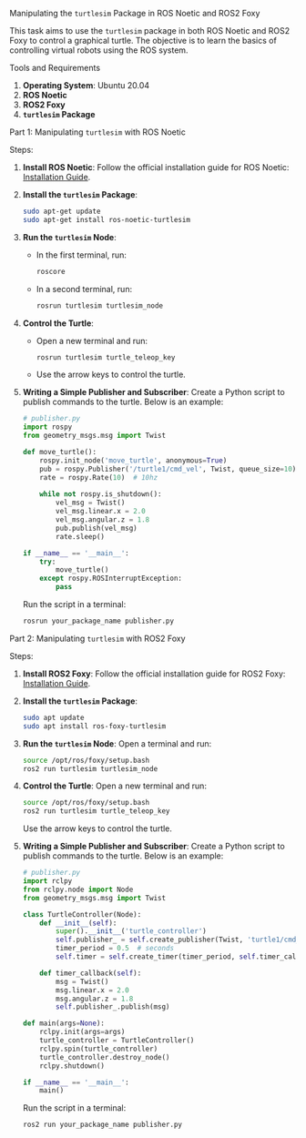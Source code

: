  Manipulating the `turtlesim` Package in ROS Noetic and ROS2 Foxy

This task aims to use the `turtlesim` package in both ROS Noetic and ROS2 Foxy to control a graphical turtle. The objective is to learn the basics of controlling virtual robots using the ROS system.

Tools and Requirements
1. **Operating System**: Ubuntu 20.04
2. **ROS Noetic**
3. **ROS2 Foxy**
4. **`turtlesim` Package**

 Part 1: Manipulating `turtlesim` with ROS Noetic

 Steps:

1. **Install ROS Noetic**:
   Follow the official installation guide for ROS Noetic: [Installation Guide](http://wiki.ros.org/noetic/Installation/Ubuntu).

2. **Install the `turtlesim` Package**:
   ```bash
   sudo apt-get update
   sudo apt-get install ros-noetic-turtlesim
   ```

3. **Run the `turtlesim` Node**:
   - In the first terminal, run:
     ```bash
     roscore
     ```
   - In a second terminal, run:
     ```bash
     rosrun turtlesim turtlesim_node
     ```

4. **Control the Turtle**:
   - Open a new terminal and run:
     ```bash
     rosrun turtlesim turtle_teleop_key
     ```
   - Use the arrow keys to control the turtle.

5. **Writing a Simple Publisher and Subscriber**:
   Create a Python script to publish commands to the turtle. Below is an example:

   ```python
   # publisher.py
   import rospy
   from geometry_msgs.msg import Twist

   def move_turtle():
       rospy.init_node('move_turtle', anonymous=True)
       pub = rospy.Publisher('/turtle1/cmd_vel', Twist, queue_size=10)
       rate = rospy.Rate(10)  # 10hz
       
       while not rospy.is_shutdown():
           vel_msg = Twist()
           vel_msg.linear.x = 2.0
           vel_msg.angular.z = 1.8
           pub.publish(vel_msg)
           rate.sleep()

   if __name__ == '__main__':
       try:
           move_turtle()
       except rospy.ROSInterruptException:
           pass
   ```

   Run the script in a terminal:
   ```bash
   rosrun your_package_name publisher.py
   ```

 Part 2: Manipulating `turtlesim` with ROS2 Foxy

 Steps:

1. **Install ROS2 Foxy**:
   Follow the official installation guide for ROS2 Foxy: [Installation Guide](https://docs.ros.org/en/foxy/Installation.html).

2. **Install the `turtlesim` Package**:
   ```bash
   sudo apt update
   sudo apt install ros-foxy-turtlesim
   ```

3. **Run the `turtlesim` Node**:
   Open a terminal and run:
   ```bash
   source /opt/ros/foxy/setup.bash
   ros2 run turtlesim turtlesim_node
   ```

4. **Control the Turtle**:
   Open a new terminal and run:
   ```bash
   source /opt/ros/foxy/setup.bash
   ros2 run turtlesim turtle_teleop_key
   ```
   Use the arrow keys to control the turtle.

5. **Writing a Simple Publisher and Subscriber**:
   Create a Python script to publish commands to the turtle. Below is an example:

   ```python
   # publisher.py
   import rclpy
   from rclpy.node import Node
   from geometry_msgs.msg import Twist

   class TurtleController(Node):
       def __init__(self):
           super().__init__('turtle_controller')
           self.publisher_ = self.create_publisher(Twist, 'turtle1/cmd_vel', 10)
           timer_period = 0.5  # seconds
           self.timer = self.create_timer(timer_period, self.timer_callback)

       def timer_callback(self):
           msg = Twist()
           msg.linear.x = 2.0
           msg.angular.z = 1.8
           self.publisher_.publish(msg)

   def main(args=None):
       rclpy.init(args=args)
       turtle_controller = TurtleController()
       rclpy.spin(turtle_controller)
       turtle_controller.destroy_node()
       rclpy.shutdown()

   if __name__ == '__main__':
       main()
   ```

   Run the script in a terminal:
   ```bash
   ros2 run your_package_name publisher.py
   ```
